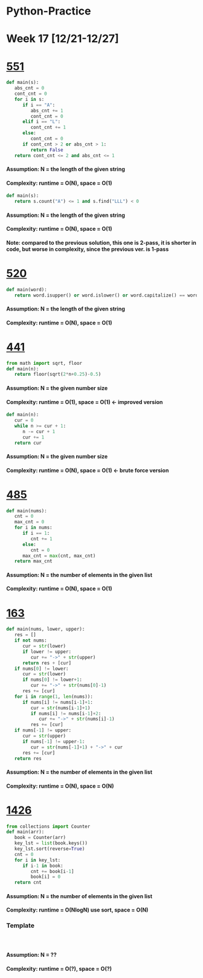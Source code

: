 # Python-Practice

# Week 17 [12/21-12/27]

# [551](https://leetcode.com/problems/student-attendance-record-i/)
```python
def main(s):
   abs_cnt = 0
   cont_cnt = 0
   for i in s:
      if i == "A":
         abs_cnt += 1
         cont_cnt = 0
      elif i == "L":
         cont_cnt += 1
      else:
         cont_cnt = 0
      if cont_cnt > 2 or abs_cnt > 1:
         return False
   return cont_cnt <= 2 and abs_cnt <= 1
```
#### Assumption: N = the length of the given string
#### Complexity: runtime = O(N), space = O(1)
```python
def main(s):
   return s.count("A") <= 1 and s.find("LLL") < 0
```
#### Assumption: N = the length of the given string
#### Complexity: runtime = O(N), space = O(1)
#### Note: compared to the previous solution, this one is 2-pass, it is shorter in code, but worse in complexity, since the previous ver. is 1-pass

# [520](https://leetcode.com/problems/detect-capital/)
```python
def main(word):
   return word.isupper() or word.islower() or word.capitalize() == word
```
#### Assumption: N = the length of the given string
#### Complexity: runtime = O(N), space = O(1)

# [441](https://leetcode.com/problems/arranging-coins/)
```python
from math import sqrt, floor
def main(n):
   return floor(sqrt(2*n+0.25)-0.5)
```
#### Assumption: N = the given number size
#### Complexity: runtime = O(1), space = O(1) <- improved version
```python
def main(n):
   cur = 0
   while n >= cur + 1:
      n -= cur + 1
      cur += 1
   return cur
```
#### Assumption: N = the given number size
#### Complexity: runtime = O(N), space = O(1) <- brute force version

# [485](https://leetcode.com/problems/max-consecutive-ones/)
```python
def main(nums):
   cnt = 0
   max_cnt = 0
   for i in nums:
      if i == 1:
         cnt += 1
      else:
         cnt = 0
      max_cnt = max(cnt, max_cnt)
   return max_cnt
```
#### Assumption: N = the number of elements in the given list
#### Complexity: runtime = O(N), space = O(1)

# [163](https://leetcode.com/problems/missing-ranges/)
```python
def main(nums, lower, upper):
   res = []
   if not nums:
      cur = str(lower)
      if lower != upper:
         cur += "->" + str(upper)
      return res + [cur]
   if nums[0] != lower:
      cur = str(lower)
      if nums[0] != lower+1:
         cur += "->" + str(nums[0]-1)
      res += [cur]
   for i in range(1, len(nums)):
      if nums[i] != nums[i-1]+1:
         cur = str(nums[i-1]+1)
         if nums[i] != nums[i-1]+2:
            cur += "->" + str(nums[i]-1)
         res += [cur]
   if nums[-1] != upper:
      cur = str(upper)
      if nums[-1] != upper-1:
         cur = str(nums[-1]+1) + "->" + cur
      res += [cur]
   return res
```
#### Assumption: N = the number of elements in the given list
#### Complexity: runtime = O(N), space = O(N)

# [1426](https://leetcode.com/problems/counting-elements/)
```python
from collections import Counter
def main(arr):
   book = Counter(arr)
   key_lst = list(book.keys())
   key_lst.sort(reverse=True)
   cnt = 0
   for i in key_lst:
      if i-1 in book:
         cnt += book[i-1]
         book[i] = 0
   return cnt
```
#### Assumption: N = the number of elements in the given list
#### Complexity: runtime = O(NlogN) use sort, space = O(N)

### Template
# []()
```python
```
#### Assumption: N = ??
#### Complexity: runtime = O(?), space = O(?)